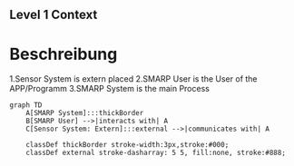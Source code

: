 ## Level 1 Context
# Beschreibung
1.Sensor System is extern placed
2.SMARP User is the User of the APP/Programm
3.SMARP System is the main Process


```mermaid
graph TD
    A[SMARP System]:::thickBorder
    B[SMARP User] -->|interacts with| A
    C[Sensor System: Extern]:::external -->|communicates with| A

    classDef thickBorder stroke-width:3px,stroke:#000;
    classDef external stroke-dasharray: 5 5, fill:none, stroke:#888;
```

















